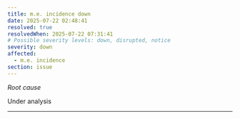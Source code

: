 ```yaml
---
title: m.e. incidence down
date: 2025-07-22 02:48:41
resolved: true
resolvedWhen: 2025-07-22 07:31:41
# Possible severity levels: down, disrupted, notice
severity: down
affected:
  - m.e. incidence
section: issue
---
```


*Root cause*

Under analysis

---


